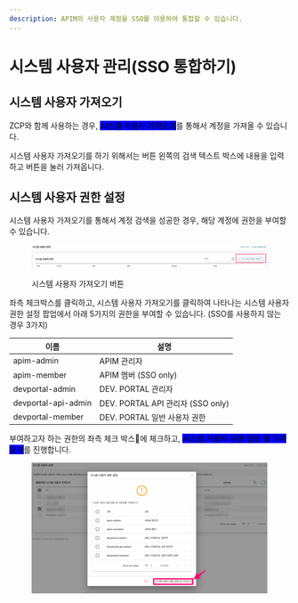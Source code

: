 ```yaml
---
description: APIM의 사용자 계정을 SSO를 이용하여 통합할 수 있습니다.
---
```


# 시스템 사용자 관리(SSO 통합하기)

## 시스템 사용자 가져오기

ZCP와 함께 사용하는 경우, <mark style="background-color:blue;">시스템 사용자 가져오기</mark>를 통해서 계정을 가져올 수 있습니다.

시스템 사용자 가져오기를 하기 위해서는 버튼 왼쪽의 검색 텍스트 박스에 내용을 입력하고 버튼을 눌러 가져옵니다.

## 시스템 사용자 권한 설정

시스템 사용자 가져오기를 통해서 계정 검색을 성공한 경우, 해당 계정에 권한을 부여할 수 있습니다.

<figure><img src="../.gitbook/assets/image (24).png" alt=""><figcaption><p>시스템 사용자 가져오기 버튼</p></figcaption></figure>

좌측 체크박스를 클릭하고, 시스템 사용자 가져오기를 클릭하여 나타나는 시스템 사용자 권한 설정 팝업에서 아래 5가지의 권한을 부여할 수 있습니다. (SSO를 사용하지 않는 경우 3가지)

| 이름                  | 설명                             |
| ------------------- | ------------------------------ |
| apim-admin          | APIM 관리자                       |
| apim-member         | APIM 멤버 (SSO only)             |
| devportal-admin     | DEV. PORTAL 관리자                |
| devportal-api-admin | DEV. PORTAL API 관리자 (SSO only) |
| devportal-member    | DEV. PORTAL 일반 사용자 권한          |

부여하고자 하는 권한의 좌측 체크 박스에 체크하고, <mark style="background-color:blue;">시스템 사용자 권한 설정 및 가져오기</mark>를 진행합니다.

<figure><img src="../.gitbook/assets/image (6) (1) (1) (1).png" alt=""><figcaption></figcaption></figure>
